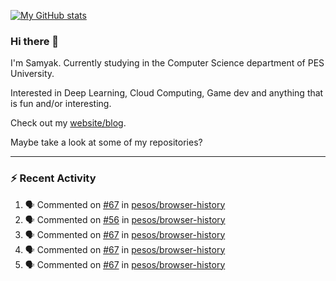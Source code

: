 [![My GitHub stats](https://github-readme-stats.vercel.app/api?username=Samyak2&count_private=true&show_icons=true&theme=gruvbox)](https://github.com/anuraghazra/github-readme-stats)

### Hi there 👋

I'm Samyak. Currently studying in the Computer Science department of PES University.

Interested in Deep Learning, Cloud Computing, Game dev and anything that is fun and/or interesting.

Check out my [website/blog](https://samyak2.github.io/).

Maybe take a look at some of my repositories?

---

### :zap: Recent Activity

<!--START_SECTION:activity-->
1. 🗣 Commented on [#67](https://github.com/pesos/browser-history/issues/67) in [pesos/browser-history](https://github.com/pesos/browser-history)
2. 🗣 Commented on [#56](https://github.com/pesos/browser-history/issues/56) in [pesos/browser-history](https://github.com/pesos/browser-history)
3. 🗣 Commented on [#67](https://github.com/pesos/browser-history/issues/67) in [pesos/browser-history](https://github.com/pesos/browser-history)
4. 🗣 Commented on [#67](https://github.com/pesos/browser-history/issues/67) in [pesos/browser-history](https://github.com/pesos/browser-history)
5. 🗣 Commented on [#67](https://github.com/pesos/browser-history/issues/67) in [pesos/browser-history](https://github.com/pesos/browser-history)
<!--END_SECTION:activity-->
